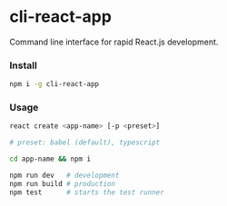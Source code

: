 # cli-react-app
Command line interface for rapid React.js development.

### Install
```sh
npm i -g cli-react-app
```

### Usage
```sh
react create <app-name> [-p <preset>]

# preset: babel (default), typescript

cd app-name && npm i

npm run dev   # development
npm run build # production
npm test      # starts the test runner
```
